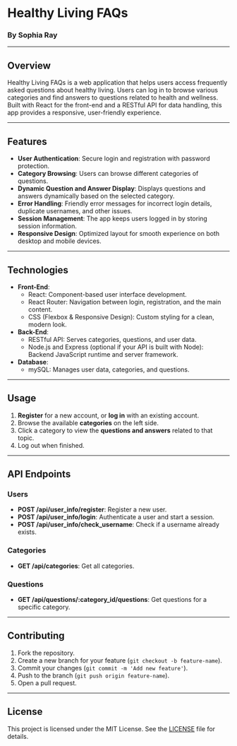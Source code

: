# Healthy Living FAQs

### By Sophia Ray

---

## Overview

Healthy Living FAQs is a web application that helps users access frequently asked questions about healthy living. Users can log in to browse various categories and find answers to questions related to health and wellness. Built with React for the front-end and a RESTful API for data handling, this app provides a responsive, user-friendly experience.

---

## Features

- **User Authentication**: Secure login and registration with password protection.
- **Category Browsing**: Users can browse different categories of questions.
- **Dynamic Question and Answer Display**: Displays questions and answers dynamically based on the selected category.
- **Error Handling**: Friendly error messages for incorrect login details, duplicate usernames, and other issues.
- **Session Management**: The app keeps users logged in by storing session information.
- **Responsive Design**: Optimized layout for smooth experience on both desktop and mobile devices.

---

## Technologies

- **Front-End**:
  - React: Component-based user interface development.
  - React Router: Navigation between login, registration, and the main content.
  - CSS (Flexbox & Responsive Design): Custom styling for a clean, modern look.
- **Back-End**:
  - RESTful API: Serves categories, questions, and user data.
  - Node.js and Express (optional if your API is built with Node): Backend JavaScript runtime and server framework.
- **Database**:
  - mySQL: Manages user data, categories, and questions.

---

## Usage

1. **Register** for a new account, or **log in** with an existing account.
2. Browse the available **categories** on the left side.
3. Click a category to view the **questions and answers** related to that topic.
4. Log out when finished.

---

## API Endpoints

### Users

- **POST /api/user_info/register**: Register a new user.
- **POST /api/user_info/login**: Authenticate a user and start a session.
- **POST /api/user_info/check_username**: Check if a username already exists.

### Categories

- **GET /api/categories**: Get all categories.

### Questions

- **GET /api/questions/:category_id/questions**: Get questions for a specific category.

---

## Contributing

1. Fork the repository.
2. Create a new branch for your feature (`git checkout -b feature-name`).
3. Commit your changes (`git commit -m 'Add new feature'`).
4. Push to the branch (`git push origin feature-name`).
5. Open a pull request.

---

## License

This project is licensed under the MIT License. See the [LICENSE](LICENSE) file for details.


